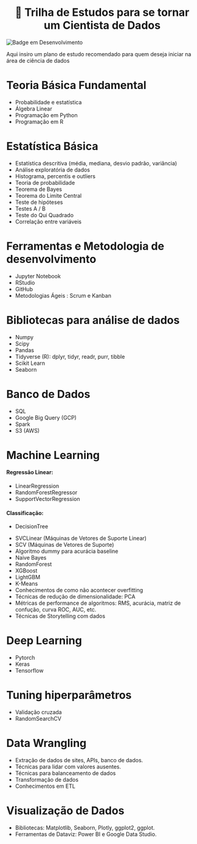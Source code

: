 <h1 align='center'> 🚀 Trilha de Estudos para se tornar um Cientista de Dados </h1>

![Badge em Desenvolvimento](http://img.shields.io/static/v1?label=STATUS&message=EM%20DESENVOLVIMENTO&color=GREEN&style=for-the-badge)

Aqui insiro um plano de estudo recomendado para quem deseja iniciar na área de ciência de dados

# Teoria Básica Fundamental
* Probabilidade e estatística
* Álgebra Linear
* Programação em Python
* Programação em R

# Estatística Básica
* Estatística descritiva (média, mediana, desvio padrão, variância)
* Análise exploratória de dados
* Histograma, percentis e outliers
* Teoria de probabilidade
* Teorema de Bayes
* Teorema do Limite Central
* Teste de hipóteses 
* Testes A / B
* Teste do Qui Quadrado
* Correlação entre variáveis

# Ferramentas e Metodologia de desenvolvimento
* Jupyter Notebook
* RStudio
* GitHub
* Metodologias Ágeis : Scrum e Kanban

# Bibliotecas para análise de dados
* Numpy
* Scipy
* Pandas
* Tidyverse (R): dplyr, tidyr, readr, purr, tibble
* Scikit Learn
* Seaborn

# Banco de Dados
* SQL
* Google Big Query (GCP)
* Spark
* S3 (AWS)

# Machine Learning 
#### Regressão Linear:
  * LinearRegression
  * RandomForestRegressor
  * SupportVectorRegression

#### Classificação:
  - DecisionTree
  * SVCLinear (Máquinas de Vetores de Suporte Linear)
  * SCV (Máquinas de Vetores de Suporte)
  * Algoritmo dummy para acurácia baseline
  * Naive Bayes
  * RandomForest
  * XGBoost
  * LightGBM
  * K-Means
* Conhecimentos de como não acontecer overfitting
* Técnicas de redução de dimensionalidade: PCA
* Métricas de performance de algoritmos: RMS, acurácia, matriz de confução, curva ROC, AUC, etc.
* Técnicas de Storytelling com dados

# Deep Learning
* Pytorch
* Keras
* Tensorflow

# Tuning hiperparâmetros
* Validação cruzada
* RandomSearchCV

# Data Wrangling
* Extração de dados de sites, APIs, banco de dados.
* Técnicas para lidar com valores ausentes.
* Técnicas para balanceamento de dados
* Transformação de dados
* Conhecimentos em ETL

# Visualização de Dados
* Bibliotecas: Matplotlib, Seaborn, Plotly, ggplot2, ggplot.
* Ferramentas de Dataviz: Power BI e Google Data Studio.
